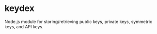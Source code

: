 # keydex
Node.js module for storing/retrieving public keys, private keys, symmetric keys, and API keys.
